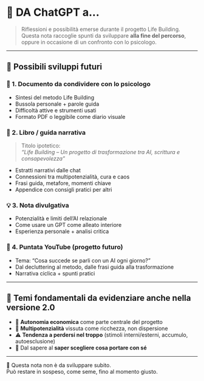 # 🚀 DA ChatGPT a...

> Riflessioni e possibilità emerse durante il progetto Life Building.  
> Questa nota raccoglie spunti da sviluppare **alla fine del percorso**,  
> oppure in occasione di un confronto con lo psicologo.

---

## 📄 Possibili sviluppi futuri

### 🧠 1. Documento da condividere con lo psicologo
- Sintesi del metodo Life Building
- Bussola personale + parole guida
- Difficoltà attive e strumenti usati
- Formato PDF o leggibile come diario visuale

### 📘 2. Libro / guida narrativa
> Titolo ipotetico:  
> *“Life Building – Un progetto di trasformazione tra AI, scrittura e consapevolezza”*

- Estratti narrativi dalle chat
- Connessioni tra multipotenzialità, cura e caos
- Frasi guida, metafore, momenti chiave
- Appendice con consigli pratici per altri

### 💡 3. Nota divulgativa
- Potenzialità e limiti dell’AI relazionale
- Come usare un GPT come alleato interiore
- Esperienza personale + analisi critica

### 🎥 4. Puntata YouTube (progetto futuro)
- Tema: “Cosa succede se parli con un AI ogni giorno?”
- Dal decluttering al metodo, dalle frasi guida alla trasformazione
- Narrativa ciclica + spunti pratici

---

## 🌱 Temi fondamentali da evidenziare anche nella versione 2.0

- 🔁 **Autonomia economica** come parte centrale del progetto
- 🌈 **Multipotenzialità** vissuta come ricchezza, non dispersione
- ⚠️ **Tendenza a perdersi nel troppo** (stimoli interni/esterni, accumulo, autoesclusione)
- 🧭 Dal sapere al **saper scegliere cosa portare con sé**

---

📌 Questa nota non è da sviluppare subito.  
Può restare in sospeso, come seme, fino al momento giusto.
